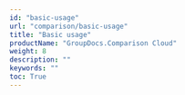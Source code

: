 ```yaml
---
id: "basic-usage"
url: "comparison/basic-usage"
title: "Basic usage"
productName: "GroupDocs.Comparison Cloud"
weight: 8
description: ""
keywords: ""
toc: True
---
```


